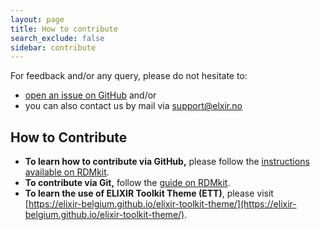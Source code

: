 ```yaml
---
layout: page
title: How to contribute
search_exclude: false
sidebar: contribute
---
```


For feedback and/or any query, please do not hesitate to:
* [open an issue on GitHub](https://github.com//elixir-oslo/biomeddata/issues) and/or
* you can also contact us by mail via [support@elxir.no](mailto:support@elxir.no )

## How to Contribute
- **To learn how to contribute via GitHub,** please follow the [instructions available on RDMkit](https://rdmkit.elixir-europe.org/github_way).
- **To contribute via Git,** follow the [guide on RDMkit](https://rdmkit.elixir-europe.org/working_with_git).
- **To learn the use of ELIXIR Toolkit Theme (ETT)**, please visit [https://elixir-belgium.github.io/elixir-toolkit-theme/](https://elixir-belgium.github.io/elixir-toolkit-theme/).
